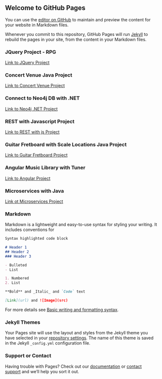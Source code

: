 ## Welcome to GitHub Pages

You can use the [editor on GitHub](https://github.com/craigmrock/craigmrock.github.io/edit/main/README.md) to maintain and preview the content for your website in Markdown files.

Whenever you commit to this repository, GitHub Pages will run [Jekyll](https://jekyllrb.com/) to rebuild the pages in your site, from the content in your Markdown files.

### JQuery Project - RPG
[Link to JQuery Project](https://github.com/craigmrock/jquery-project-rpg)

### Concert Venue Java Project
[Link to Concert Venue Project](https://github.com/craigmrock/concert-venue-project)

### Connect to Neo4j DB with .NET
[Link to Neo4j .NET Project](https://github.com/craigmrock/Neo4j-with-.NET)

### REST with Javascript Project
[Link to REST with js Project](https://github.com/craigmrock/REST-JS-Project)

### Guitar Fretboard with Scale Locations Java Project
[Link to Guitar Fretboard Project](https://github.com/craigmrock/Guitar-Fretboard-With-Java)

### Angular Music Library with Tuner
[Link to Angular Project](https://github.com/craigmrock/Angular-Music-Library)

### Microservices with Java
[Link ot Microservices Project](https://github.com/craigmrock/Microservices-Java)

### Markdown

Markdown is a lightweight and easy-to-use syntax for styling your writing. It includes conventions for

```markdown
Syntax highlighted code block

# Header 1
## Header 2
### Header 3

- Bulleted
- List

1. Numbered
2. List

**Bold** and _Italic_ and `Code` text

[Link](url) and ![Image](src)
```

For more details see [Basic writing and formatting syntax](https://docs.github.com/en/github/writing-on-github/getting-started-with-writing-and-formatting-on-github/basic-writing-and-formatting-syntax).

### Jekyll Themes

Your Pages site will use the layout and styles from the Jekyll theme you have selected in your [repository settings](https://github.com/craigmrock/craigmrock.github.io/settings/pages). The name of this theme is saved in the Jekyll `_config.yml` configuration file.

### Support or Contact

Having trouble with Pages? Check out our [documentation](https://docs.github.com/categories/github-pages-basics/) or [contact support](https://support.github.com/contact) and we’ll help you sort it out.

